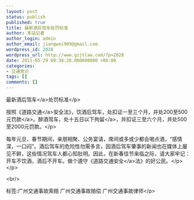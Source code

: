 ```yaml
---
layout: post
status: publish
published: true
title: 最新酒后驾车处罚标准
author: 本站记者
author_login: admin
author_email: jiangwei909@gmail.com
wordpress_id: 2028
wordpress_url: http://www.gzjtlaw.com/?p=2028
date: 2011-05-29 09:30:28.000000000 +08:00
categories:
- 交通常识
tags: []
comments: []
---
```

<p><p>最新<a>酒后驾车<&#47;a>处罚标准<&#47;p><p>按照《<a>道路交通<&#47;a>安全法》，饮酒后驾车，处扣证一至三个月，并处200至500元<a>罚款<&#47;a>。醉酒驾车，处十五日以下<a>拘留<&#47;a>，并扣证三至六个月，并处500至2000元罚款。<&#47;p><p>每年元旦、春节期间，亲朋相聚、公务宴请，席间或多或少都会喝点酒，&ldquo;感情深，一口闷&rdquo;。酒后驾车的危险性勿需多言，因酒后驾车肇事的新闻也在媒体上屡见不鲜，这些情况驾车人都心知肚明。因此，在新春佳节来临之际，请大家牢记：开车不饮酒，酒后不开车。做个遵守《道路<a>交通安全<&#47;a>法》的好公民。<&#47;p><&#47;p><br&#47;><p>标签:广州交通事故索赔 广州交通事故赔偿 广州交通事故律师<&#47;p>
